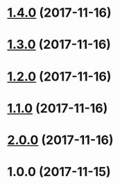 <a name="1.4.0"></a>
# [1.4.0](https://github.com/digimuza/ngx-moz-layouter/compare/v1.3.0...v1.4.0) (2017-11-16)



<a name="1.3.0"></a>
# [1.3.0](https://github.com/digimuza/ngx-moz-layouter/compare/v1.2.0...v1.3.0) (2017-11-16)



<a name="1.2.0"></a>
# [1.2.0](https://github.com/digimuza/ngx-moz-layouter/compare/v1.1.0...v1.2.0) (2017-11-16)



<a name="1.1.0"></a>
# [1.1.0](https://github.com/digimuza/ngx-moz-layouter/compare/v2.0.0...v1.1.0) (2017-11-16)



<a name="2.0.0"></a>
# [2.0.0](https://github.com/digimuza/ngx-moz-layouter/compare/v1.0.0...v2.0.0) (2017-11-16)



<a name="1.0.0"></a>
# 1.0.0 (2017-11-15)



